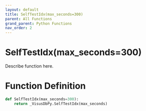 ```yaml
---
layout: default
title: SelfTestIdx(max_seconds=300)
parent: All Functions
grand_parent: Python Functions
nav_order: 2
---
```


# SelfTestIdx(max_seconds=300)

Describe function here.

# Function Definition

```python
def SelfTestIdx(max_seconds=300):
    return _VisusDbPy.SelfTestIdx(max_seconds)
```